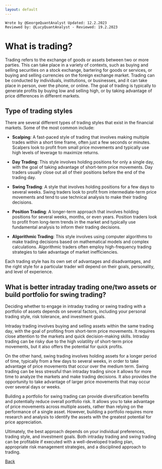 ```yaml
---
layout: default
---
```


```
Wrote by @GeorgeQuantAnalyst Updated: 12.2.2023
Reviewed by: @LucyQuantAnalyst - Reviewed: 19.2.2023
```

# What is trading?

Trading refers to the exchange of goods or assets between two or more parties. This can take place in a variety of contexts, such as buying and selling securities on a stock exchange, bartering for goods or services, or buying and selling currencies on the foreign exchange market. Trading can be conducted by individuals, institutions, or businesses, and it can take place in person, over the phone, or online. The goal of trading is typically to generate profits by buying low and selling high, or by taking advantage of price differences in different markets.


## Type of trading styles

There are several different types of trading styles that exist in the financial markets. Some of the most common include:

* **Scalping**: A fast-paced style of trading that involves making multiple trades within a short time frame, often just a few seconds or minutes. Scalpers look to profit from small price movements and typically use high levels of leverage to maximize returns.

* **Day Trading**: This style involves holding positions for only a single day, with the goal of taking advantage of short-term price movements. Day traders usually close out all of their positions before the end of the trading day.

* **Swing Trading**: A style that involves holding positions for a few days to several weeks. Swing traders look to profit from intermediate-term price movements and tend to use technical analysis to make their trading decisions.

* **Position Trading**: A longer-term approach that involves holding positions for several weeks, months, or even years. Position traders look to profit from long-term trends in the market and typically use fundamental analysis to inform their trading decisions.

* **Algorithmic Trading**: This style involves using computer algorithms to make trading decisions based on mathematical models and complex calculations. Algorithmic traders often employ high-frequency trading strategies to take advantage of market inefficiencies.

Each trading style has its own set of advantages and disadvantages, and the right style for a particular trader will depend on their goals, personality, and level of experience.

## What is better intraday trading one/two assets or build portfolio for swing trading?
Deciding whether to engage in intraday trading or swing trading with a portfolio of assets depends on several factors, including your personal trading style, risk tolerance, and investment goals.

Intraday trading involves buying and selling assets within the same trading day, with the goal of profiting from short-term price movements. It requires close attention to the markets and quick decision-making skills. Intraday trading can be risky due to the high volatility of short-term price movements, but it also offers the potential for quick profits.

On the other hand, swing trading involves holding assets for a longer period of time, typically from a few days to several weeks, in order to take advantage of price movements that occur over the medium term. Swing trading can be less stressful than intraday trading since it allows for more time to analyze the markets and make trading decisions. It also provides the opportunity to take advantage of larger price movements that may occur over several days or weeks.

Building a portfolio for swing trading can provide diversification benefits and potentially reduce overall portfolio risk. It allows you to take advantage of price movements across multiple assets, rather than relying on the performance of a single asset. However, building a portfolio requires more research and analysis to identify the assets with the greatest potential for price appreciation.

Ultimately, the best approach depends on your individual preferences, trading style, and investment goals. Both intraday trading and swing trading can be profitable if executed with a well-developed trading plan, appropriate risk management strategies, and a disciplined approach to trading.

[Back](../../)